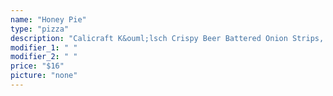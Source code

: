 ```yaml
---
name: "Honey Pie"
type: "pizza"
description: "Calicraft K&ouml;lsch Crispy Beer Battered Onion Strips, Serrano Peppers, Fresh Mozzarella Cheese, Calabrese Pepper Puree, Drizzled with Honey."
modifier_1: " "
modifier_2: " "
price: "$16"
picture: "none"
---
```

